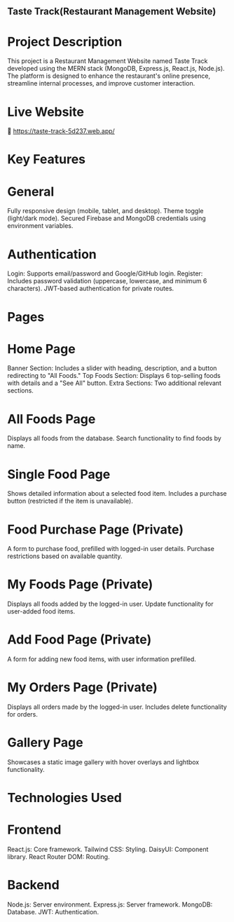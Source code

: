 
## Taste Track(Restaurant Management Website)

# Project Description
This project is a Restaurant Management Website named Taste Track developed using the MERN stack (MongoDB, Express.js, React.js, Node.js). The platform is designed to enhance the restaurant's online presence, streamline internal processes, and improve customer interaction.

# Live Website
🔗 https://taste-track-5d237.web.app/

# Key Features
# General
Fully responsive design (mobile, tablet, and desktop).
Theme toggle (light/dark mode).
Secured Firebase and MongoDB credentials using environment variables.
# Authentication
Login: Supports email/password and Google/GitHub login.
Register: Includes password validation (uppercase, lowercase, and minimum 6 characters).
JWT-based authentication for private routes.
# Pages
# Home Page
Banner Section: Includes a slider with heading, description, and a button redirecting to "All Foods."
Top Foods Section: Displays 6 top-selling foods with details and a "See All" button.
Extra Sections: Two additional relevant sections.
# All Foods Page
Displays all foods from the database.
Search functionality to find foods by name.
# Single Food Page
Shows detailed information about a selected food item.
Includes a purchase button (restricted if the item is unavailable).
# Food Purchase Page (Private)
A form to purchase food, prefilled with logged-in user details.
Purchase restrictions based on available quantity.
# My Foods Page (Private)
Displays all foods added by the logged-in user.
Update functionality for user-added food items.
# Add Food Page (Private)
A form for adding new food items, with user information prefilled.
# My Orders Page (Private)
Displays all orders made by the logged-in user.
Includes delete functionality for orders.
# Gallery Page
Showcases a static image gallery with hover overlays and lightbox functionality.
# Technologies Used
# Frontend
React.js: Core framework.
Tailwind CSS: Styling.
DaisyUI: Component library.
React Router DOM: Routing.

# Backend
Node.js: Server environment.
Express.js: Server framework.
MongoDB: Database.
JWT: Authentication.
